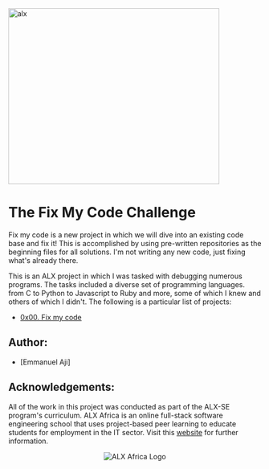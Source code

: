 <img align="center" width="420" height="350" alt="alx" src="https://camo.githubusercontent.com/349d47b359c21448b0415bfdb1ec6ae1db87b60a55243b187d514d0071f930ad/68747470733a2f2f6c68332e676f6f676c6575736572636f6e74656e742e636f6d2f7648314854486871374249457568494475456332577263324c675a6967734a455744523536414c754446525a76392d6a714367484e4875424849422d664c727262777037744a3862377165494a6f3056744855683d7330">

# The Fix My Code Challenge

Fix my code is a new project in which we will dive into an existing code base and fix it!
This is accomplished by using pre-written repositories as the beginning files for all solutions.
I'm not writing any new code, just fixing what's already there.

This is an ALX project in which I was tasked with debugging numerous programs.
The tasks included a diverse set of programming languages.
from C to Python to Javascript to Ruby and more, some of which I knew and others of which I didn't.
The following is a particular list of projects:

- [0x00. Fix my code](./0x00-challenge)

## Author:

- [Emmanuel Aji]

## Acknowledgements:

All of the work in this project was conducted as part of the ALX-SE program's curriculum.
ALX Africa is an online full-stack software engineering school that uses project-based peer learning to educate students for employment in the IT sector.
Visit this [website](https://www.alxafrica.com) for further information.

<p align="center">
  <img src="http://www.alxafrica.com/wp-content/uploads/2022/01/header-logo.png"
    alt="ALX Africa Logo">
  </p>
